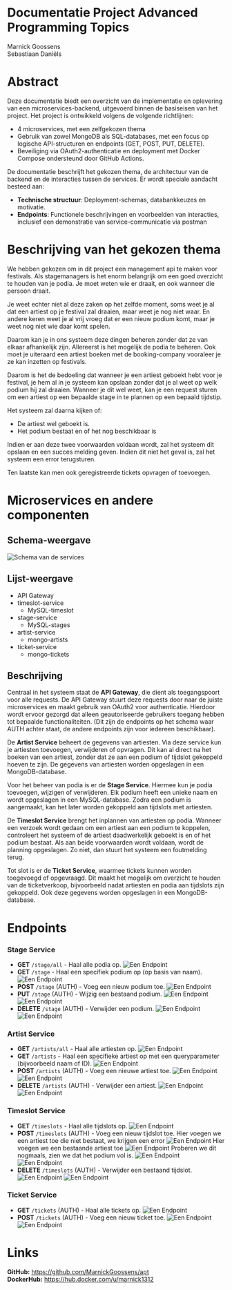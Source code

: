 
# Documentatie Project Advanced Programming Topics

Marnick Goossens<br/>
Sebastiaan Daniëls

# Abstract

Deze documentatie biedt een overzicht van de implementatie en oplevering van een microservices-backend, uitgevoerd binnen de basiseisen van het project. Het project is ontwikkeld volgens de volgende richtlijnen:

- 4 microservices, met een zelfgekozen thema
- Gebruik van zowel MongoDB als SQL-databases, met een focus op logische API-structuren en endpoints (GET, POST, PUT, DELETE).
- Beveiliging via OAuth2-authenticatie en deployment met Docker Compose ondersteund door GitHub Actions.

De documentatie beschrijft het gekozen thema, de architectuur van de backend en de interacties tussen de services. Er wordt speciale aandacht besteed aan:

- **Technische structuur**: Deployment-schemas, databankkeuzes en motivatie.
- **Endpoints**: Functionele beschrijvingen en voorbeelden van interacties, inclusief een demonstratie van service-communicatie via postman

# Beschrijving van het gekozen thema

We hebben gekozen om in dit project een management api te maken voor festivals.
Als stagemanagers is het enorm belangrijk om een goed overzicht te houden van je podia. Je moet weten wie er draait, en ook wanneer die persoon draait.

Je weet echter niet al deze zaken op het zelfde moment, soms weet je al dat een artiest op je festival zal draaien, maar weet je nog niet waar. En andere keren weet je al vrij vroeg dat er een nieuw podium komt, maar je weet nog niet wie daar komt spelen.

Daarom kan je in ons systeem deze dingen beheren zonder dat ze van elkaar afhankelijk zijn.
Allereerst is het mogelijk de podia te beheren. 
Ook moet je uiteraard een artiest boeken met de booking-company vooraleer je ze kan inzetten op festivals.

Daarom is het de bedoeling dat wanneer je een artiest geboekt hebt voor je festival, je hem al in je systeem kan opslaan zonder dat je al weet op welk podium hij zal draaien.
Wanneer je dit wel weet, kan je een request sturen om een artiest op een bepaalde stage in te plannen op een bepaald tijdstip.

Het systeem zal daarna kijken of:
- De artiest wel geboekt is.
- Het podium bestaat en of het nog beschikbaar is

Indien er aan deze twee voorwaarden voldaan wordt, zal het systeem dit opslaan en een succes melding geven. Indien dit niet het geval is, zal het systeem een error terugsturen.

Ten laatste kan men ook geregistreerde tickets opvragen of toevoegen.

# Microservices en andere componenten
## Schema-weergave

![Schema van de services](./img/schema.png)

## Lijst-weergave

- API Gateway
- timeslot-service
    - MySQL-timeslot
- stage-service
    - MySQL-stages
- artist-service
    - mongo-artists
- ticket-service
    - mongo-tickets

## Beschrijving

Centraal in het systeem staat de **API Gateway**, die dient als toegangspoort voor alle requests. De API Gateway stuurt deze requests door naar de juiste microservices en maakt gebruik van OAuth2 voor authenticatie. Hierdoor wordt ervoor gezorgd dat alleen geautoriseerde gebruikers toegang hebben tot bepaalde functionaliteiten. (Dit zijn de endpoints op het schema waar AUTH achter staat, de andere endpoints zijn voor iedereen beschikbaar).

De **Artist Service** beheert de gegevens van artiesten. Via deze service kun je artiesten toevoegen, verwijderen of opvragen. Dit kan al direct na het boeken van een artiest, zonder dat ze aan een podium of tijdslot gekoppeld hoeven te zijn. De gegevens van artiesten worden opgeslagen in een MongoDB-database.

Voor het beheer van podia is er de **Stage Service**. Hiermee kun je podia toevoegen, wijzigen of verwijderen. Elk podium heeft een unieke naam en wordt opgeslagen in een MySQL-database. Zodra een podium is aangemaakt, kan het later worden gekoppeld aan tijdslots met artiesten.

De **Timeslot Service** brengt het inplannen van artiesten op podia. Wanneer een verzoek wordt gedaan om een artiest aan een podium te koppelen, controleert het systeem of de artiest daadwerkelijk geboekt is en of het podium bestaat. Als aan beide voorwaarden wordt voldaan, wordt de planning opgeslagen. Zo niet, dan stuurt het systeem een foutmelding terug.

Tot slot is er de **Ticket Service**, waarmee tickets kunnen worden toegevoegd of opgevraagd. Dit maakt het mogelijk om overzicht te houden van de ticketverkoop, bijvoorbeeld nadat artiesten en podia aan tijdslots zijn gekoppeld. Ook deze gegevens worden opgeslagen in een MongoDB-database.

# Endpoints

### **Stage Service**

- **GET** `/stage/all` - Haal alle podia op.
![Een Endpoint](./img/img03.png)
- **GET** `/stage` - Haal een specifiek podium op (op basis van naam).
![Een Endpoint](./img/img26.png)
- **POST** `/stage` (AUTH) - Voeg een nieuw podium toe.
![Een Endpoint](./img/img02.png)
- **PUT** `/stage` (AUTH) - Wijzig een bestaand podium.
![Een Endpoint](./img/img04.png)
![Een Endpoint](./img/img05.png)
- **DELETE** `/stage` (AUTH) - Verwijder een podium.
![Een Endpoint](./img/img06.png)
![Een Endpoint](./img/img07.png)

### **Artist Service**

- **GET** `/artists/all` - Haal alle artiesten op.
![Een Endpoint](./img/img12.png)
- **GET** `/artists` - Haal een specifieke artiest op met een queryparameter (bijvoorbeeld naam of ID).
![Een Endpoint](./img/img19.png)
- **POST** `/artists` (AUTH) - Voeg een nieuwe artiest toe.
![Een Endpoint](./img/img20.png)
![Een Endpoint](./img/img21.png)
- **DELETE** `/artists` (AUTH) - Verwijder een artiest.
![Een Endpoint](./img/img23.png)
![Een Endpoint](./img/img24.png)



### **Timeslot Service**

- **GET** `/timeslots` - Haal alle tijdslots op.
![Een Endpoint](./img/img08.png)
- **POST** `/timeslots` (AUTH) - Voeg een nieuw tijdslot toe.
Hier voegen we een artiest toe die niet bestaat, we krijgen een error
![Een Endpoint](./img/img09.png)
Hier voegen we een bestaande artiest toe
![Een Endpoint](./img/img10.png)
Proberen we dit nogmaals, zien we dat het podium vol is.
![Een Endpoint](./img/img11.png)
![Een Endpoint](./img/img13.png)
- **DELETE** `/timeslots` (AUTH) - Verwijder een bestaand tijdslot.
![Een Endpoint](./img/img14.png)
![Een Endpoint](./img/img15.png)

### **Ticket Service**

- **GET** `/tickets` (AUTH) - Haal alle tickets op.
![Een Endpoint](./img/img16.png)
- **POST** `/tickets` (AUTH) - Voeg een nieuw ticket toe.
![Een Endpoint](./img/img17.png)
![Een Endpoint](./img/img18.png)

# Links

**GitHub:** https://github.com/MarnickGoossens/apt <br/>
**DockerHub:** https://hub.docker.com/u/marnick1312